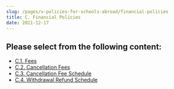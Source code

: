 ```yaml
---
slug: /pages/v-policies-for-schools-abroad/financial-policies
title: C. Financial Policies
date: 2021-12-17
---
```

## Please select from the following content:

*   [C.1. Fees](/pages/v-policies-for-schools-abroad/financial-policies/fees)
*   [C.2. Cancellation Fees](/pages/v-policies-for-schools-abroad/financial-policies/cancellation-fees)
*   [C.3. Cancellation Fee Schedule](/pages/v-policies-for-schools-abroad/financial-policies/cancellation-fee-schedule)
*   [C.4. Withdrawal Refund Schedule](/pages/v-policies-for-schools-abroad/financial-policies/withdrawal-refund-schedule)